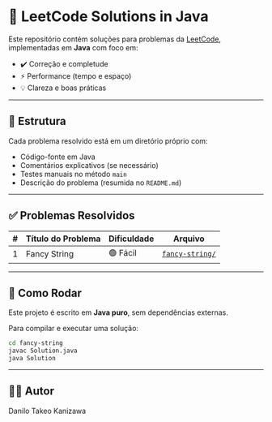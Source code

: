 # 🧠 LeetCode Solutions in Java

Este repositório contém soluções para problemas da [LeetCode](https://leetcode.com/), implementadas em **Java** com foco em:

- ✔️ Correção e completude
- ⚡ Performance (tempo e espaço)
- 💡 Clareza e boas práticas

---

## 📁 Estrutura

Cada problema resolvido está em um diretório próprio com:

- Código-fonte em Java
- Comentários explicativos (se necessário)
- Testes manuais no método `main`
- Descrição do problema (resumida no `README.md`)

---

## ✅ Problemas Resolvidos

| # | Título do Problema | Dificuldade | Arquivo |
|---|---------------------|-------------|---------|
| 1 | Fancy String        | 🟢 Fácil     | [`fancy-string/`](https://github.com/DaniloTakeo/leetcode_solutions/blob/main/solutions/src/main/java/problem_1957/Solution2.java) |

---

## 📌 Como Rodar

Este projeto é escrito em **Java puro**, sem dependências externas.

Para compilar e executar uma solução:

```bash
cd fancy-string
javac Solution.java
java Solution
```

---

## 👨‍💻 Autor
Danilo Takeo Kanizawa

